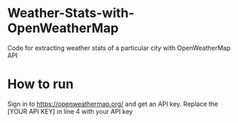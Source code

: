 # Weather-Stats-with-OpenWeatherMap
Code for extracting weather stats of a particular city with OpenWeatherMap API

# How to run
Sign in to https://openweathermap.org/ and get an API key. 
Replace the [YOUR API KEY] in line 4 with your API key
